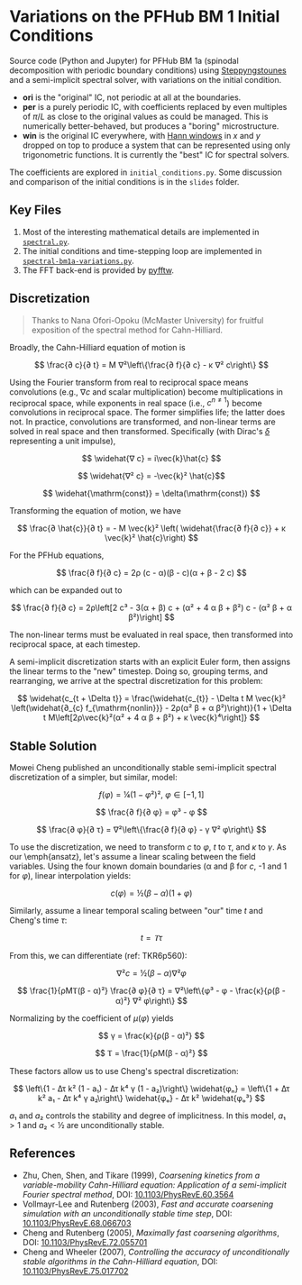 # Variations on the PFHub BM 1 Initial Conditions

Source code (Python and Jupyter) for PFHub BM 1a (spinodal decomposition with
periodic boundary conditions) using [Steppyngstounes][steppyngstounes] and a
semi-implicit spectral solver, with variations on the initial condition.

* **ori** is the "original" IC, not periodic at all at the boundaries.
* **per** is a purely periodic IC, with coefficients replaced by even multiples
  of $\pi/L$ as close to the original values as could be managed. This is
  numerically better-behaved, but produces a "boring" microstructure.
* **win** is the original IC everywhere, with [Hann windows][hann] in $x$ and
  $y$ dropped on top to produce a system that can be represented using only
  trigonometric functions. It is currently the "best" IC for spectral solvers.

The coefficients are explored in `initial_conditions.py`.
Some discussion and comparison of the initial conditions is in the `slides`
folder.

## Key Files

1. Most of the interesting mathematical details are implemented in
   [`spectral.py`](./spectral.py).
2. The initial conditions and time-stepping loop are implemented in
   [`spectral-bm1a-variations.py`](./spectral-bm1a-variations.py).
3. The FFT back-end is provided by [pyfftw][pyfftw].

## Discretization

> Thanks to Nana Ofori-Opoku (McMaster University) for fruitful
> exposition of the spectral method for Cahn-Hilliard.

Broadly, the Cahn-Hilliard equation of motion is

$$
\frac{∂ c}{∂ t} = M ∇²\left\{\frac{∂ f}{∂ c} - κ ∇² c\right\}
$$

Using the Fourier transform from real to reciprocal space means convolutions
(e.g., $∇ c$ and scalar multiplication) become multiplications in
reciprocal space, while exponents in real space (i.e., $c^{n\neq 1}$) become
convolutions in reciprocal space. The former simplifies life; the latter does
not. In practice, convolutions are transformed, and non-linear terms are solved
in real space and then transformed. Specifically (with Dirac's [$\delta$](https://en.wikipedia.org/wiki/Dirac_delta_function)
representing a unit impulse),

$$ \widehat{∇ c} = i\vec{k}\hat{c} $$

$$ \widehat{∇² c} = -\vec{k}² \hat{c}$$

$$ \widehat{\mathrm{const}} = \delta(\mathrm{const}) $$

Transforming the equation of motion, we have

$$
\frac{∂ \hat{c}}{∂ t} = - M \vec{k}² \left( \widehat{\frac{∂ f}{∂ c}} + κ \vec{k}² \hat{c}\right)
$$

For the PFHub equations,

$$
\frac{∂ f}{∂ c} = 2ρ (c - α)(β - c)(α + β - 2 c)
$$

which can be expanded out to

$$
\frac{∂ f}{∂ c} = 2ρ\left[2 c³ - 3(α + β) c + (α² + 4 α β + β²) c - (α² β + α β²)\right]
$$

The non-linear terms must be evaluated in real space, then transformed into
reciprocal space, at each timestep.

A semi-implicit discretization starts with an explicit Euler form,
then assigns the linear terms to the "new" timestep. Doing so, grouping terms,
and rearranging, we arrive at the spectral discretization for this problem:

$$
\widehat{c_{t + \Delta t}} = \frac{\widehat{c_{t}} - \Delta t M \vec{k}² \left(\widehat{∂_{c} f_{\mathrm{nonlin}}} - 2ρ(α² β + α β²)\right)}{1 + \Delta t M\left[2ρ\vec{k}²(α² + 4 α β + β²) + κ \vec{k}⁴\right]}
$$

## Stable Solution

Mowei Cheng published an unconditionally stable semi-implicit spectral
discretization of a simpler, but similar, model:

$$ f(φ) = ¼\left(1 - φ²\right)²,\ φ \in [-1, 1] $$

$$ \frac{∂ f}{∂ φ} = φ³ - φ $$

$$ \frac{∂ φ}{∂ τ} = ∇²\left\{\frac{∂ f}{∂ φ} - γ ∇² φ\right\} $$

To use the discretization, we need to transform $c$ to $φ$, $t$ to $τ$,
and $κ$ to $γ$. As our \emph{ansatz}, let's assume a linear scaling
between the field variables. Using the four known domain boundaries
(α and β for $c$, -1 and 1 for $φ$), linear interpolation yields:

$$ c(φ) = ½(β - α)(1 + φ) $$

Similarly, assume a linear temporal scaling between "our" time $t$
and Cheng's time $τ$:

$$ t = Ⲧ τ$$

From this, we can differentiate (ref: TKR6p560):

$$ ∇² c = ½(β - α) ∇²φ $$

$$ \frac{1}{ρMⲦ(β - α)²} \frac{∂ φ}{∂ τ} = ∇²\left\{φ³ - φ - \frac{κ}{ρ(β - α)²} ∇² φ\right\} $$

Normalizing by the coefficient of $μ(φ)$ yields

$$ γ = \frac{κ}{ρ(β - α)²} $$

$$ Ⲧ = \frac{1}{ρM(β - α)²} $$

These factors allow us to use Cheng's spectral discretization:

$$
\left\{1 - Δτ k² (1 - a₁) - Δτ k⁴ γ (1 - a₂)\right\} \widehat{φₙ} = \left\{1 + Δτ k² a₁ - Δτ k⁴ γ a₂\right\} \widehat{φₒ} - Δτ k² \widehat{φₒ³}
$$

$a₁$ and $a₂$ controls the stability and degree of implicitness.
In this model, $a₁ > 1$ and $a₂ < ½$ are unconditionally stable.

## References

* Zhu, Chen, Shen, and Tikare (1999),
  _Coarsening kinetics from a variable-mobility Cahn-Hilliard equation: Application of a semi-implicit Fourier spectral method_,
  DOI: [10.1103/PhysRevE.60.3564](https://doi.org/10.1103/PhysRevE.60.3564)
* Vollmayr-Lee and Rutenberg (2003),
  _Fast and accurate coarsening simulation with an unconditionally stable time step_,
  DOI: [10.1103/PhysRevE.68.066703](https://doi.org/10.1103/PhysRevE.68.066703)
* Cheng and Rutenberg (2005),
  _Maximally fast coarsening algorithms_,
  DOI: [10.1103/PhysRevE.72.055701](https://doi.org/10.1103/PhysRevE.72.055701)
* Cheng and Wheeler (2007),
  _Controlling the accuracy of unconditionally stable algorithms in the Cahn-Hilliard equation_,
  DOI: [10.1103/PhysRevE.75.017702](https://doi.org/10.1103/PhysRevE.75.017702)

<!-- links -->
[hann]: https://en.wikipedia.org/wiki/Window_function#Hann_and_Hamming_windows
[pyfftw]: https://hgomersall.github.io/pyFFTW/
[steppyngstounes]: https://pages.nist.gov/steppyngstounes/en/main/index.html
